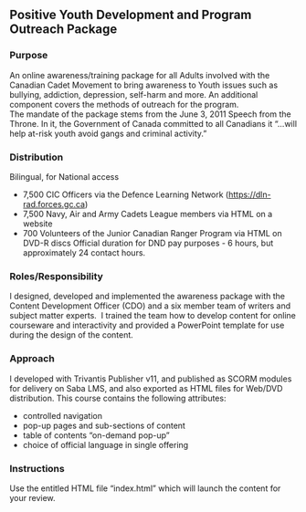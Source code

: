 ## Positive Youth Development and Program Outreach Package

### Purpose 
An online awareness/training package for all Adults involved with the Canadian Cadet Movement to bring awareness to Youth issues such as bullying, addiction, depression, self-harm and more.  An additional component covers the methods of outreach for the program.  
The mandate of the package stems from the June 3, 2011 Speech from the Throne.  In it, the Government of Canada committed to all Canadians it “…will help at-risk youth avoid gangs and criminal activity.”

### Distribution
Bilingual, for National access 
- 7,500 CIC Officers via the Defence Learning Network (https://dln-rad.forces.gc.ca)
- 7,500 Navy, Air and Army Cadets League members via HTML on a website
- 700 Volunteers of the Junior Canadian Ranger Program via HTML on DVD-R discs
Official duration for DND pay purposes - 6 hours, but approximately 24 contact hours.

### Roles/Responsibility
I designed, developed and implemented the awareness package with the Content Development Officer (CDO) and a six member team of writers and subject matter experts.   I trained the team how to develop content for online courseware and interactivity and provided a PowerPoint template for use during the design of the content.

### Approach
I developed with Trivantis Publisher v11, and published as SCORM modules for delivery on Saba LMS, and also exported as HTML files for Web/DVD distribution. 
This course contains the following attributes:
- controlled navigation
- pop-up pages and sub-sections of content
- table of contents “on-demand pop-up”
- choice of official language in single offering


### Instructions
Use the entitled HTML file “index.html” which will launch the content for your review.



